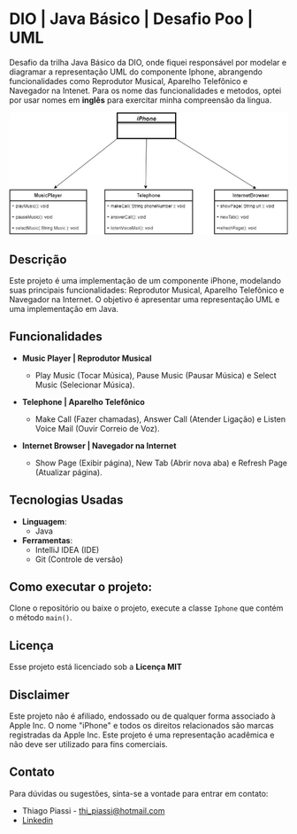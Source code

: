 # DIO | Java Básico | Desafio Poo | UML

Desafio da trilha Java Básico da DIO, onde fiquei responsável por modelar e diagramar a representação UML do componente Iphone, abrangendo funcionalidades como Reprodutor Musical, Aparelho Telefônico e Navegador na Intenet.
Para os nome das funcionalidades e metodos, optei por usar nomes em **inglês** para exercitar minha compreensão da lingua.

![iPhone UML Diagram](./assets/iPhone.jpg) 

## Descrição

Este projeto é uma implementação de um componente iPhone, modelando suas principais funcionalidades: Reprodutor Musical, Aparelho Telefônico e Navegador na Internet. O objetivo é apresentar uma representação UML e uma implementação em Java.

## Funcionalidades

- **Music Player | Reprodutor Musical**
  - Play Music (Tocar Música), Pause Music (Pausar Música) e Select Music (Selecionar Música).
  
- **Telephone | Aparelho Telefônico**
  - Make Call (Fazer chamadas), Answer Call (Atender Ligação) e Listen Voice Mail (Ouvir Correio de Voz).
  
- **Internet Browser | Navegador na Internet**
  - Show Page (Exibir página), New Tab (Abrir nova aba) e Refresh Page (Atualizar página).

## Tecnologias Usadas

- **Linguagem**:
  - Java
- **Ferramentas**: 
  - IntelliJ IDEA (IDE)
  - Git (Controle de versão)
    
## Como executar o projeto:
Clone o repositório ou baixe o projeto, execute a classe `Iphone` que contém o método `main()`.

## Licença
Esse projeto está licenciado sob a **Licença MIT**

## Disclaimer

Este projeto não é afiliado, endossado ou de qualquer forma associado à Apple Inc. O nome "iPhone" e todos os direitos relacionados são marcas registradas da Apple Inc. Este projeto é uma representação acadêmica e não deve ser utilizado para fins comerciais.


## Contato
Para dúvidas ou sugestões, sinta-se a vontade para entrar em contato:
- Thiago Piassi - thi_piassi@hotmail.com
- <a href="http://linkedin.com/in/thiagopiassi/"> Linkedin</a>
